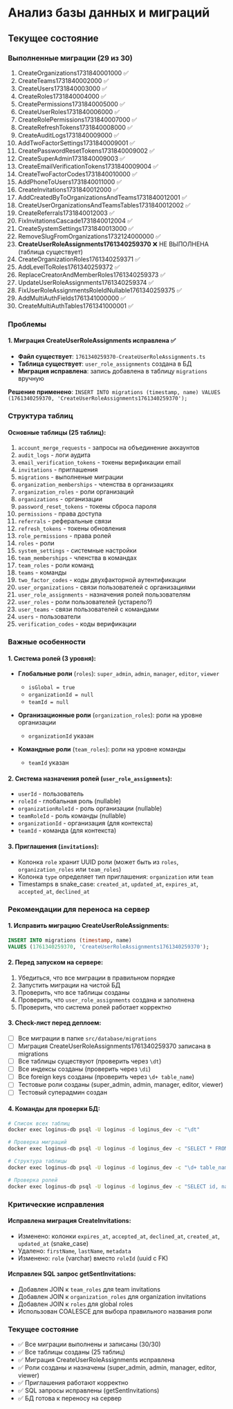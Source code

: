 # Анализ базы данных и миграций

## Текущее состояние

### Выполненные миграции (29 из 30)
1. CreateOrganizations1731840001000 ✅
2. CreateTeams1731840002000 ✅
3. CreateUsers1731840003000 ✅
4. CreateRoles1731840004000 ✅
5. CreatePermissions1731840005000 ✅
6. CreateUserRoles1731840006000 ✅
7. CreateRolePermissions1731840007000 ✅
8. CreateRefreshTokens1731840008000 ✅
9. CreateAuditLogs1731840009000 ✅
10. AddTwoFactorSettings1731840009001 ✅
11. CreatePasswordResetTokens1731840009002 ✅
12. CreateSuperAdmin1731840009003 ✅
13. CreateEmailVerificationTokens1731840009004 ✅
14. CreateTwoFactorCodes1731840010000 ✅
15. AddPhoneToUsers1731840011000 ✅
16. CreateInvitations1731840012000 ✅
17. AddCreatedByToOrganizationsAndTeams1731840012001 ✅
18. CreateUserOrganizationsAndTeamsTables1731840012002 ✅
19. CreateReferrals1731840012003 ✅
20. FixInvitationsCascade1731840012004 ✅
21. CreateSystemSettings1731840013000 ✅
22. RemoveSlugFromOrganizations1732124000000 ✅
23. **CreateUserRoleAssignments1761340259370** ❌ НЕ ВЫПОЛНЕНА (таблица существует)
24. CreateOrganizationRoles1761340259371 ✅
25. AddLevelToRoles1761340259372 ✅
26. ReplaceCreatorAndMemberRoles1761340259373 ✅
27. UpdateUserRoleAssignments1761340259374 ✅
28. FixUserRoleAssignmentsRoleIdNullable1761340259375 ✅
29. AddMultiAuthFields1761341000000 ✅
30. CreateMultiAuthTables1761341000001 ✅

### Проблемы

#### 1. Миграция CreateUserRoleAssignments исправлена ✅
- **Файл существует**: `1761340259370-CreateUserRoleAssignments.ts`
- **Таблица существует**: `user_role_assignments` создана в БД
- **Миграция исправлена**: запись добавлена в таблицу `migrations` вручную

**Решение применено**: `INSERT INTO migrations (timestamp, name) VALUES (1761340259370, 'CreateUserRoleAssignments1761340259370');`

### Структура таблиц

#### Основные таблицы (25 таблиц):
1. `account_merge_requests` - запросы на объединение аккаунтов
2. `audit_logs` - логи аудита
3. `email_verification_tokens` - токены верификации email
4. `invitations` - приглашения
5. `migrations` - выполненые миграции
6. `organization_memberships` - членства в организациях
7. `organization_roles` - роли организаций
8. `organizations` - организации
9. `password_reset_tokens` - токены сброса пароля
10. `permissions` - права доступа
11. `referrals` - реферальные связи
12. `refresh_tokens` - токены обновления
13. `role_permissions` - права ролей
14. `roles` - роли
15. `system_settings` - системные настройки
16. `team_memberships` - членства в командах
17. `team_roles` - роли команд
18. `teams` - команды
19. `two_factor_codes` - коды двухфакторной аутентификации
20. `user_organizations` - связи пользователей с организациями
21. `user_role_assignments` - назначения ролей пользователям
22. `user_roles` - роли пользователей (устарело?)
23. `user_teams` - связи пользователей с командами
24. `users` - пользователи
25. `verification_codes` - коды верификации

### Важные особенности

#### 1. Система ролей (3 уровня):
- **Глобальные роли** (`roles`): `super_admin`, `admin`, `manager`, `editor`, `viewer`
  - `isGlobal = true`
  - `organizationId = null`
  - `teamId = null`

- **Организационные роли** (`organization_roles`): роли на уровне организации
  - `organizationId` указан

- **Командные роли** (`team_roles`): роли на уровне команды
  - `teamId` указан

#### 2. Система назначения ролей (`user_role_assignments`):
- `userId` - пользователь
- `roleId` - глобальная роль (nullable)
- `organizationRoleId` - роль организации (nullable)
- `teamRoleId` - роль команды (nullable)
- `organizationId` - организация (для контекста)
- `teamId` - команда (для контекста)

#### 3. Приглашения (`invitations`):
- Колонка `role` хранит UUID роли (может быть из `roles`, `organization_roles` или `team_roles`)
- Колонка `type` определяет тип приглашения: `organization` или `team`
- Timestamps в snake_case: `created_at`, `updated_at`, `expires_at`, `accepted_at`, `declined_at`

### Рекомендации для переноса на сервер

#### 1. Исправить миграцию CreateUserRoleAssignments:
```sql
INSERT INTO migrations (timestamp, name) 
VALUES (1761340259370, 'CreateUserRoleAssignments1761340259370');
```

#### 2. Перед запуском на сервере:
1. Убедиться, что все миграции в правильном порядке
2. Запустить миграции на чистой БД
3. Проверить, что все таблицы созданы
4. Проверить, что `user_role_assignments` создана и заполнена
5. Проверить, что система ролей работает корректно

#### 3. Check-лист перед деплоем:
- [ ] Все миграции в папке `src/database/migrations`
- [ ] Миграция CreateUserRoleAssignments1761340259370 записана в migrations
- [ ] Все таблицы существуют (проверить через `\dt`)
- [ ] Все индексы созданы (проверить через `\di`)
- [ ] Все foreign keys созданы (проверить через `\d+ table_name`)
- [ ] Тестовые роли созданы (super_admin, admin, manager, editor, viewer)
- [ ] Тестовый суперадмин создан

#### 4. Команды для проверки БД:
```bash
# Список всех таблиц
docker exec loginus-db psql -U loginus -d loginus_dev -c "\dt"

# Проверка миграций
docker exec loginus-db psql -U loginus -d loginus_dev -c "SELECT * FROM migrations ORDER BY timestamp;"

# Структура таблицы
docker exec loginus-db psql -U loginus -d loginus_dev -c "\d+ table_name"

# Проверка ролей
docker exec loginus-db psql -U loginus -d loginus_dev -c "SELECT id, name, \"isGlobal\" FROM roles;"
```

### Критические исправления

#### Исправлена миграция CreateInvitations:
- Изменено: колонки `expires_at`, `accepted_at`, `declined_at`, `created_at`, `updated_at` (snake_case)
- Удалено: `firstName`, `lastName`, `metadata`
- Изменено: `role` (varchar) вместо `roleId` (uuid с FK)

#### Исправлен SQL запрос getSentInvitations:
- Добавлен JOIN к `team_roles` для team invitations
- Добавлен JOIN к `organization_roles` для organization invitations
- Добавлен JOIN к `roles` для global roles
- Использован COALESCE для выбора правильного названия роли

### Текущее состояние
- ✅ Все миграции выполнены и записаны (30/30)
- ✅ Все таблицы созданы (25 таблиц)
- ✅ Миграция CreateUserRoleAssignments исправлена
- ✅ Роли созданы и назначены (super_admin, admin, manager, editor, viewer)
- ✅ Приглашения работают корректно
- ✅ SQL запросы исправлены (getSentInvitations)
- ✅ БД готова к переносу на сервер


